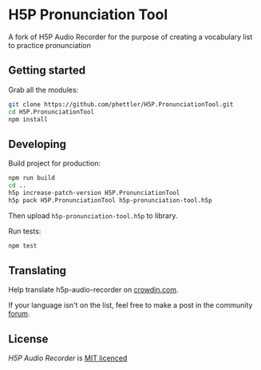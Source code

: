 # H5P Pronunciation Tool

A fork of H5P Audio Recorder for the purpose of creating a vocabulary list to practice pronunciation

## Getting started

Grab all the modules:

```bash
git clone https://github.com/phettler/H5P.PronunciationTool.git
cd H5P.PronunciationTool
npm install
```

## Developing
Build project for production:

```bash
npm run build
cd ..
h5p increase-patch-version H5P.PronunciationTool 
h5p pack H5P.PronunciationTool h5p-pronunciation-tool.h5p
```

Then upload `h5p-pronunciation-tool.h5p` to library.

Run tests:

```bash
npm test
```

## Translating

Help translate h5p-audio-recorder on [crowdin.com](https://crowdin.com/project/h5p-audio-recorder).

If your language isn't on the list, feel free to make a post in the community [forum](https://h5p.org/forum/6).

## License

*H5P Audio Recorder* is [MIT licenced](LICENCE.md)
